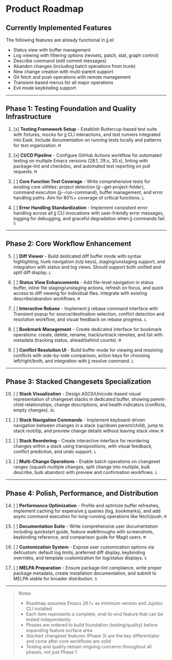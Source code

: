 # Product Roadmap

## Currently Implemented Features

The following features are already functional in jj.el:
- Status view with buffer management
- Log viewing with filtering options (revsets, patch, stat, graph control)
- Describe command (edit commit messages)
- Abandon changes (including batch operations from trunk)
- New change creation with multi-parent support
- Git fetch and push operations with remote management
- Transient-based menus for all major operations
- Evil mode keybinding support

---

## Phase 1: Testing Foundation and Quality Infrastructure

1. [x] **Testing Framework Setup** - Establish Buttercup-based test suite with fixtures, mocks for jj CLI interactions, and test runners integrated into Eask. Include documentation on running tests locally and patterns for test organization. `M`

2. [x] **CI/CD Pipeline** - Configure GitHub Actions workflow for automated testing on multiple Emacs versions (28.1, 29.x, 30.x), linting with package-lint and checkdoc, and automated test reporting on pull requests. `M`

3. [ ] **Core Function Test Coverage** - Write comprehensive tests for existing core utilities: project detection (jj--get-project-folder), command execution (jj--run-command), buffer management, and error handling paths. Aim for 80%+ coverage of critical functions. `L`

4. [ ] **Error Handling Standardization** - Implement consistent error handling across all jj CLI invocations with user-friendly error messages, logging for debugging, and graceful degradation when jj commands fail. `S`

---

## Phase 2: Core Workflow Enhancement

5. [ ] **Diff Viewer** - Build dedicated diff buffer mode with syntax highlighting, hunk navigation (n/p keys), staging/unstaging support, and integration with status and log views. Should support both unified and split diff display. `L`

6. [ ] **Status View Enhancements** - Add file-level navigation in status buffer, inline file staging/unstaging actions, refresh on focus, and quick access to diff viewing for individual files. Integrate with existing describe/abandon workflows. `M`

7. [ ] **Interactive Rebase** - Implement jj rebase command interface with Transient popup for source/destination selection, conflict detection and resolution workflow, and visual feedback on rebase progress. `L`

8. [ ] **Bookmark Management** - Create dedicated interface for bookmark operations: create, delete, rename, track/untrack remotes, and list with metadata (tracking status, ahead/behind counts). `M`

9. [ ] **Conflict Resolution UI** - Build buffer mode for viewing and resolving conflicts with side-by-side comparison, action keys for choosing left/right/both, and integration with jj resolve command. `L`

---

## Phase 3: Stacked Changesets Specialization

10. [ ] **Stack Visualization** - Design ASCII/Unicode-based visual representation of changeset stacks in dedicated buffer, showing parent-child relationships, change descriptions, and health indicators (conflicts, empty changes). `XL`

11. [ ] **Stack Navigation Commands** - Implement keyboard-driven navigation between changes in a stack (up/down parent/child), jump to stack root/tip, and preview change details without leaving stack view. `M`

12. [ ] **Stack Reordering** - Create interactive interface for reordering changes within a stack using transpositions, with visual feedback, conflict prediction, and undo support. `L`

13. [ ] **Multi-Change Operations** - Enable batch operations on changeset ranges (squash multiple changes, split change into multiple, bulk describe, bulk abandon) with preview and confirmation workflows. `L`

---

## Phase 4: Polish, Performance, and Distribution

14. [ ] **Performance Optimization** - Profile and optimize buffer refreshes, implement caching for expensive jj queries (log, bookmarks), and add async command execution for long-running operations like fetch/push. `M`

15. [ ] **Documentation Suite** - Write comprehensive user documentation including quickstart guide, feature walkthroughs with screenshots, keybinding reference, and comparison guide for Magit users. `M`

16. [ ] **Customization System** - Expose user customization options via defcustom: default log limits, preferred diff display, keybinding overrides, and template customization for log/status displays. `S`

17. [ ] **MELPA Preparation** - Ensure package-lint compliance, write proper package metadata, create installation documentation, and submit to MELPA stable for broader distribution. `S`

---

> Notes
> - Roadmap assumes Emacs 28.1+ as minimum version and Jujutsu CLI installed
> - Each item represents a complete, end-to-end feature that can be tested independently
> - Phases are ordered to build foundation (testing/quality) before expanding feature surface area
> - Stacked changeset features (Phase 3) are the key differentiator and come after core workflows are solid
> - Testing and quality remain ongoing concerns throughout all phases, not just Phase 1
